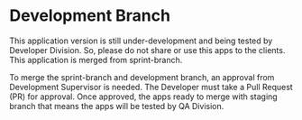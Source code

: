 # Development Branch
This application version is still under-development and being tested by Developer Division. So, please do not share or use this apps to the clients. This application is merged from sprint-branch.

To merge the sprint-branch and development branch, an approval from Development Supervisor is needed. The Developer must take a Pull Request (PR) for approval. Once approved, the apps ready to merge with staging branch that means the apps will be tested by QA Division.
